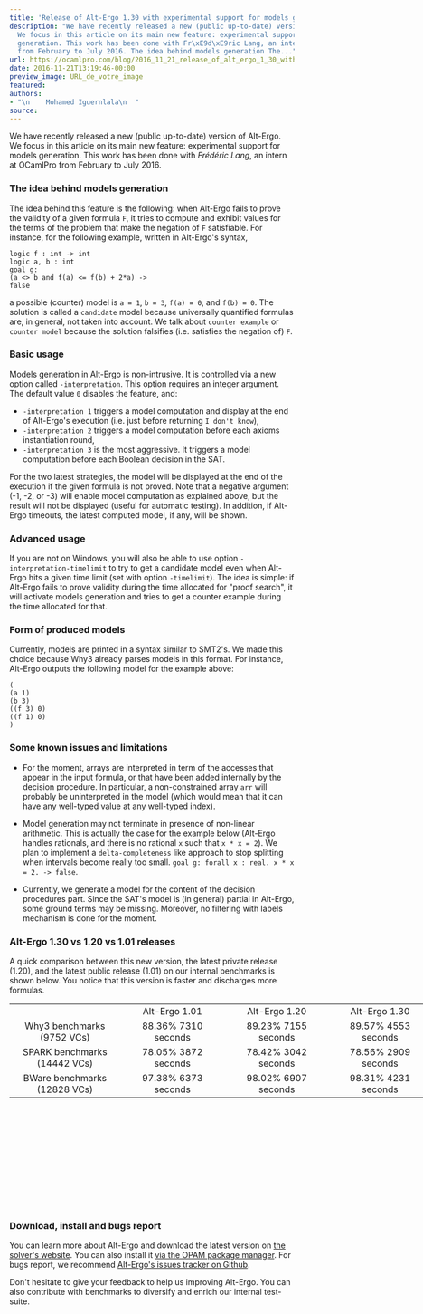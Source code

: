 ```yaml
---
title: 'Release of Alt-Ergo 1.30 with experimental support for models generation '
description: "We have recently released a new (public up-to-date) version of Alt-Ergo.
  We focus in this article on its main new feature: experimental support for models
  generation. This work has been done with Fr\xE9d\xE9ric Lang, an intern at OCamlPro
  from February to July 2016. The idea behind models generation The..."
url: https://ocamlpro.com/blog/2016_11_21_release_of_alt_ergo_1_30_with_experimental_support_for_models_generation
date: 2016-11-21T13:19:46-00:00
preview_image: URL_de_votre_image
featured:
authors:
- "\n    Mohamed Iguernlala\n  "
source:
---
```


<p>We have recently released a new (public up-to-date) version of Alt-Ergo. We focus in this article on its main new feature: experimental support for models generation. This work has been done with <em>Fr&eacute;d&eacute;ric Lang</em>, an intern at OCamlPro from February to July 2016.</p>
<h3>The idea behind models generation</h3>
<p>The idea behind this feature is the following: when Alt-Ergo fails to prove the validity of a given formula <code>F</code>, it tries to compute and exhibit values for the terms of the problem that make the negation of <code>F</code> satisfiable. For instance, for the following example, written in Alt-Ergo's syntax,</p>
<pre><code class="language-ocaml">logic f : int -&gt; int
logic a, b : int
goal g:
(a &lt;&gt; b and f(a) &lt;= f(b) + 2*a) -&gt;
false
</code></pre>
<p>a possible (counter) model is <code>a = 1</code>, <code>b = 3</code>, <code>f(a) = 0</code>, and <code>f(b) = 0</code>. The solution is called a <code>candidate</code> model because universally quantified formulas are, in general, not taken into account. We talk about <code>counter example</code> or <code>counter model</code> because the solution falsifies (i.e. satisfies the negation of) <code>F</code>.</p>
<h3>Basic usage</h3>
<p>Models generation in Alt-Ergo is non-intrusive. It is controlled via a new option called <code>-interpretation</code>. This option requires an integer argument. The default value <code>0</code> disables the feature, and:</p>
<ul>
<li><code>-interpretation 1</code> triggers a model computation and display at the end of Alt-Ergo's execution (i.e. just before returning <code>I don't know</code>),
</li>
<li><code>-interpretation 2</code> triggers a model computation before each axioms instantiation round,
</li>
<li><code>-interpretation 3</code> is the most aggressive. It triggers a model computation before each Boolean decision in the SAT.
</li>
</ul>
<p>For the two latest strategies, the model will be displayed at the end of the execution if the given formula is not proved. Note that a negative argument (-1, -2, or -3) will enable model computation as explained above, but the result will not be displayed (useful for automatic testing). In addition, if Alt-Ergo timeouts, the latest computed model, if any, will be shown.</p>
<h3>Advanced usage</h3>
<p>If you are not on Windows, you will also be able to use option <code>-interpretation-timelimit</code> to try to get a candidate model even when Alt-Ergo hits a given time limit (set with option <code>-timelimit</code>). The idea is simple: if Alt-Ergo fails to prove validity during the time allocated for &quot;proof search&quot;, it will activate models generation and tries to get a counter example during the time allocated for that.</p>
<h3>Form of produced models</h3>
<p>Currently, models are printed in a syntax similar to SMT2's. We made this choice because Why3 already parses models in this format. For instance, Alt-Ergo outputs the following model for the example above:</p>
<pre><code class="language-ocaml">(
(a 1)
(b 3)
((f 3) 0)
((f 1) 0)
)
</code></pre>
<h3>Some known issues and limitations</h3>
<ul>
<li>
<p>For the moment, arrays are interpreted in term of the accesses that appear in the input formula, or that have been added internally by the decision procedure. In particular, a non-constrained array <code>arr</code> will probably be uninterpreted in the model (which would mean that it can have any well-typed value at any well-typed index).</p>
</li>
<li>
<p>Model generation may not terminate in presence of non-linear arithmetic. This is actually the case for the example
below (Alt-Ergo handles rationals, and there is no rational <code>x</code> such that <code>x * x = 2</code>). We plan to implement a <code>delta-completeness</code> like approach to stop splitting when intervals become really too small.
<code>goal g: forall x : real. x * x = 2. -&gt; false</code>.</p>
</li>
<li>
<p>Currently, we generate a model for the content of the decision procedures part. Since the SAT's model is (in general) partial in Alt-Ergo, some ground terms may be missing. Moreover, no filtering with labels mechanism is done for the moment.</p>
</li>
</ul>
<h3>Alt-Ergo 1.30 vs 1.20 vs 1.01 releases</h3>
<p>A quick comparison between this new version, the latest private release (1.20), and the latest public release (1.01) on our internal benchmarks is shown below. You notice that this version is faster and discharges more formulas.</p>
<table style="width: 746px; height: 359px;">
<tbody>
<tr>
<td style="width: 186px; text-align: center;"></td>
<td style="width: 175px; text-align: center;">Alt-Ergo 1.01</td>
<td style="width: 176.317px; text-align: center;">Alt-Ergo 1.20</td>
<td style="width: 170.683px; text-align: center;">Alt-Ergo 1.30</td>
</tr>
<tr>
<td style="width: 186px; text-align: center;">Why3 benchmarks
(9752 VCs)</td>
<td style="width: 175px; text-align: center;">88.36%
7310 seconds</td>
<td style="width: 176.317px; text-align: center;">89.23%
7155 seconds</td>
<td style="width: 170.683px; text-align: center;">89.57%
4553 seconds</td>
</tr>
<tr>
<td style="width: 186px; text-align: center;">SPARK benchmarks
(14442 VCs)</td>
<td style="width: 175px; text-align: center;">78.05%
3872 seconds</td>
<td style="width: 176.317px; text-align: center;">78.42%
3042 seconds</td>
<td style="width: 170.683px; text-align: center;">78.56%
2909  seconds</td>
</tr>
<tr>
<td style="width: 186px; text-align: center;"> BWare benchmarks
(12828 VCs)</td>
<td style="width: 175px; text-align: center;">97.38%
6373 seconds</td>
<td style="width: 176.317px; text-align: center;">98.02%
6907 seconds</td>
<td style="width: 170.683px; text-align: center;">98.31%
4231  seconds</td>
</tr>
</tbody>
</table>
<h3>Download, install and bugs report</h3>
<p>You can learn more about Alt-Ergo and download the latest version on <a href="https://alt-ergo.ocamlpro.com/">the solver's website</a>. You can also install it <a href="https://opam.ocaml.org/packages/alt-ergo/alt-ergo.1.30">via the OPAM package manager</a>. For bugs report, we recommend <a href="https://github.com/OCamlPro/alt-ergo/issues">Alt-Ergo's issues tracker on Github</a>.</p>
<p>Don't hesitate to give your feedback to help us improving Alt-Ergo. You can also contribute with benchmarks to diversify and enrich our internal test-suite.</p>

